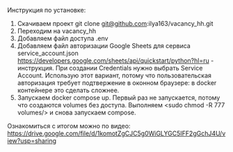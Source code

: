 Инструкция по установке:

1) Скачиваем проект git clone git@github.com:ilya163/vacancy_hh.git
2) Переходим на vacancy_hh
3) Добавляем файл доступа .env
4) Добавляем файл авторизации Google Sheets для сервиса service_account.json 
   https://developers.google.com/sheets/api/quickstart/python?hl=ru - инструкция. При создании Credentials нужно выбрать Service Account. Использую этот вариант, потому что пользовательская авторизация требует подтвержение в оконном браузере: в docker контейнере это сделать сложнее.
5) Запускаем docker compose up. Первый раз не запускается, потому что создаются volumes без доступа. Выполняем <sudo chmod -R 777 volumes/> и снова запускаем compose.

Ознакомиться с итогом можно по видео: https://drive.google.com/file/d/1komotZgCJC5g0WiGLYGC5IFF2gGchJ4U/view?usp=sharing
